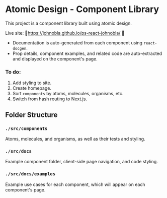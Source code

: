 # Atomic Design - Component Library

This project is a component library built using atomic design.

Live site: 🚀https://johnobla.github.io/ps-react-johnobla/ 🚀

- Documentation is auto-generated from each component using `react-docgen`.
- Prop details, component examples, and related code are auto-extracted and displayed on the component's page.

### To do:

1. Add styling to site.
2. Create homepage.
3. Sort `components` by atoms, molecules, organisms, etc.
4. Switch from hash routing to Next.js.

## Folder Structure

### `./src/components`

Atoms, molecules, and organisms, as well as their tests and styling.

### `./src/docs`

Example component folder, client-side page navigation, and code styling.

### `./src/docs/examples`

Example use cases for each component, which will appear on each component's page.

